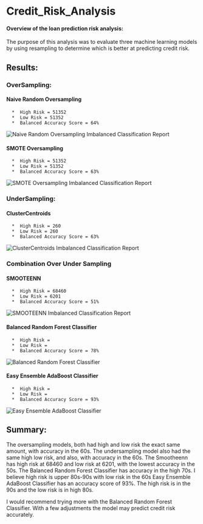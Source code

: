 # Credit_Risk_Analysis

#### Overview of the loan prediction risk analysis:

The purpose of this analysis was to evaluate three machine learning models by using resampling to determine which is better at predicting credit risk.

## Results: 

### OverSampling:

 ####   Naive Random Oversampling
      *  High Risk = 51352
      *  Low Risk = 51352
      *  Balanced Accuracy Score = 64% 
      
![Naive Random Oversampling Imbalanced  Classification Report](https://user-images.githubusercontent.com/92495807/171337759-a6cb8a2a-b427-4d6f-a685-81e2d14bf83c.PNG)

  ####   SMOTE Oversampling
      *  High Risk = 51352
      *  Low Risk = 51352
      *  Balanced Accuracy Score = 63%  

![SMOTE Oversampling Imbalanced  Classification Report](https://user-images.githubusercontent.com/92495807/171338379-cda1d700-f15d-4754-b69f-fb8370f75a12.PNG)

### UnderSampling:

####   ClusterCentroids
      *  High Risk = 260
      *  Low Risk = 260
      *  Balanced Accuracy Score = 63%
      
![ClusterCentroids Imbalanced  Classification Report](https://user-images.githubusercontent.com/92495807/171338980-c38cd76e-6690-49f8-93c7-cac833dea878.PNG)

### Combination Over Under Sampling

####   SMOOTEENN
      *  High Risk = 68460
      *  Low Risk = 6201
      *  Balanced Accuracy Score = 51%
      
![SMOOTEENN Imbalanced  Classification Report](https://user-images.githubusercontent.com/92495807/171339407-9e39277c-99e8-4bcf-8a16-be7b318003bd.PNG)

#### Balanced Random Forest Classifier
      *  High Risk = 
      *  Low Risk = 
      *  Balanced Accuracy Score = 78%
      
![Balanced Random Forest Classifier](https://user-images.githubusercontent.com/92495807/171340040-5707de78-03e2-40ec-86d3-511a5e089ee7.PNG)

#### Easy Ensemble AdaBoost Classifier
      *  High Risk = 
      *  Low Risk = 
      *  Balanced Accuracy Score = 93%

![Easy Ensemble AdaBoost Classifier](https://user-images.githubusercontent.com/92495807/171340301-15557e08-da90-4273-9f1b-d14e8fc6ec05.PNG)

## Summary:

The oversampling models, both had high and low risk the exact same amount, with accuracy in the 60s.
The undersampling model also had the same high low risk, and also, with accuracy in the 60s.
The Smootheenn has high risk at 68460 and low risk at 6201, with the lowest accuracy in the 50s.
The Balanced Random Forest Classifier has accuracy in the high 70s.  I believe high risk is upper 80s-90s with low risk in the 60s
Easy Ensemble AdaBoost Classifier has an accuracy score of 93%.  The high risk is in the 90s and the low risk is in high 80s.

I would recommend trying more with the Balanced Random Forest Classifier.  With a few adjustments the model may predict credit risk accurately.
